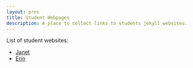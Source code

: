 ```yaml
---
layout: pres
title: Student Webpages
description: A place to collect links to students jekyll websites.  
---
```


List of student websites: 

* [Janet](http://jcp1016.github.io/)
* [Erin](http://eringrand.github.io) 